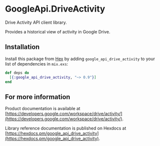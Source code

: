 # GoogleApi.DriveActivity

Drive Activity API client library.

Provides a historical view of activity in Google Drive.

## Installation

Install this package from [Hex](https://hex.pm) by adding
`google_api_drive_activity` to your list of dependencies in `mix.exs`:

```elixir
def deps do
  [{:google_api_drive_activity, "~> 0.9"}]
end
```

## For more information

Product documentation is available at [https://developers.google.com/workspace/drive/activity/](https://developers.google.com/workspace/drive/activity/).

Library reference documentation is published on Hexdocs at
[https://hexdocs.pm/google_api_drive_activity](https://hexdocs.pm/google_api_drive_activity).
